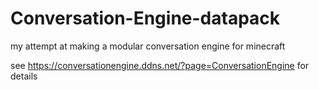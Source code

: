 # Conversation-Engine-datapack
my attempt at making a modular conversation engine for minecraft

see https://conversationengine.ddns.net/?page=ConversationEngine for details
